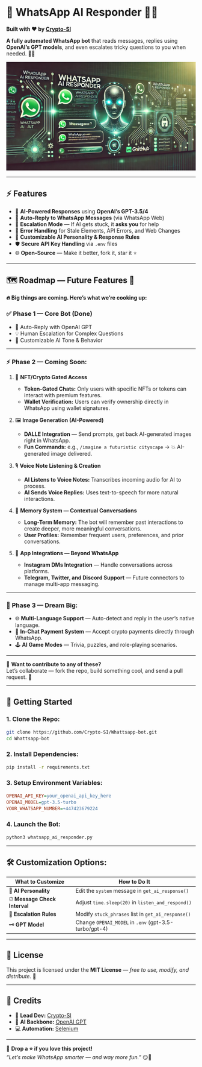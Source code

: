 # 📱 **WhatsApp AI Responder** 🤖💬  
**Built with ❤️ by [Crypto-SI](https://github.com/Crypto-SI)**  

**A fully automated WhatsApp bot** that reads messages, replies using **OpenAI’s GPT models**, and even escalates tricky questions to you when needed. 🧠💡  

![WhatsApp AI Responder Banner](https://github.com/Crypto-SI/Whattsapp-bot/raw/main/whatsapp-ai-responder-banner.webp)

---

## ⚡ **Features**  
- 🤖 **AI-Powered Responses** using **OpenAI’s GPT-3.5/4**  
- 💬 **Auto-Reply to WhatsApp Messages** (via WhatsApp Web)  
- 📡 **Escalation Mode** — If AI gets stuck, it **asks you** for help  
- 🧹 **Error Handling** for Stale Elements, API Errors, and Web Changes  
- 🎨 **Customizable AI Personality & Response Rules**  
- 🛡️ **Secure API Key Handling** via `.env` files  
- 🌐 **Open-Source** — Make it better, fork it, star it ⭐  

---

## 🗺️ **Roadmap — Future Features** 🚀  

**🔥 Big things are coming. Here’s what we’re cooking up:**  

### ✅ **Phase 1 — Core Bot (Done)**  
- 🤖 Auto-Reply with OpenAI GPT  
- 💡 Human Escalation for Complex Questions  
- 💬 Customizable AI Tone & Behavior  

---

### ⚡ **Phase 2 — Coming Soon:**  

1. 🧾 **NFT/Crypto Gated Access**  
   - **Token-Gated Chats:** Only users with specific NFTs or tokens can interact with premium features.  
   - **Wallet Verification:** Users can verify ownership directly in WhatsApp using wallet signatures.  

2. 🖼️ **Image Generation (AI-Powered)**  
   - **DALLE Integration** — Send prompts, get back AI-generated images right in WhatsApp.  
   - **Fun Commands:** e.g., `/imagine a futuristic cityscape` → 💥 AI-generated image delivered.  

3. 🎙️ **Voice Note Listening & Creation**  
   - **AI Listens to Voice Notes:** Transcribes incoming audio for AI to process.  
   - **AI Sends Voice Replies:** Uses text-to-speech for more natural interactions.  

4. 🧠 **Memory System — Contextual Conversations**  
   - **Long-Term Memory:** The bot will remember past interactions to create deeper, more meaningful conversations.  
   - **User Profiles:** Remember frequent users, preferences, and prior conversations.  

5. 🔗 **App Integrations — Beyond WhatsApp**  
   - **Instagram DMs Integration** — Handle conversations across platforms.  
   - **Telegram, Twitter, and Discord Support** — Future connectors to manage multi-app messaging.  

---

### 🌟 **Phase 3 — Dream Big:**  
- 🌐 **Multi-Language Support** — Auto-detect and reply in the user’s native language.  
- 🧾 **In-Chat Payment System** — Accept crypto payments directly through WhatsApp.  
- 🕹️ **AI Game Modes** — Trivia, puzzles, and role-playing scenarios.  

---

💎 **Want to contribute to any of these?**  
Let’s collaborate — fork the repo, build something cool, and send a pull request. 💖  

---

## 🚀 **Getting Started**  

### **1. Clone the Repo:**  

```bash
git clone https://github.com/Crypto-SI/Whattsapp-bot.git
cd Whattsapp-bot
```

### **2. Install Dependencies:**  

```bash
pip install -r requirements.txt
```

### **3. Setup Environment Variables:**  

```ini
OPENAI_API_KEY=your_openai_api_key_here
OPENAI_MODEL=gpt-3.5-turbo
YOUR_WHATSAPP_NUMBER=+447423679224
```

### **4. Launch the Bot:**  

```bash
python3 whatsapp_ai_responder.py
```

---

## 🛠️ **Customization Options:**  

| **What to Customize**   | **How to Do It**                                       |
|-------------------------|-------------------------------------------------------|
| 🤖 **AI Personality**      | Edit the `system` message in `get_ai_response()`      |
| ⏰ **Message Check Interval** | Adjust `time.sleep(20)` in `listen_and_respond()`    |
| 📡 **Escalation Rules**    | Modify `stuck_phrases` list in `get_ai_response()`    |
| 🗝️ **GPT Model**           | Change `OPENAI_MODEL` in `.env` (gpt-3.5-turbo/gpt-4) |

---

## 📜 **License**  

This project is licensed under the **MIT License** — _free to use, modify, and distribute._ 💖  

---

## 💬 **Credits**  
- 💎 **Lead Dev:** [Crypto-SI](https://github.com/Crypto-SI)  
- 🤖 **AI Backbone:** [OpenAI GPT](https://platform.openai.com)  
- 💻 **Automation:** [Selenium](https://www.selenium.dev)  

---

💖 **Drop a ⭐ if you love this project!**  
_“Let’s make WhatsApp smarter — and way more fun.”_ 😏🚀  

